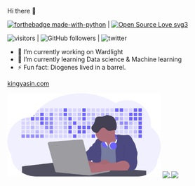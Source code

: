 Hi there 👋

[![forthebadge made-with-python](http://ForTheBadge.com/images/badges/made-with-python.svg)](https://www.python.org/) | [![Open Source Love svg3](https://badges.frapsoft.com/os/v3/open-source.svg?v=103)](https://github.com/ellerbrock/open-source-badges/)



![visitors](https://visitor-badge.glitch.me/badge?page_id=page.id) | ![GitHub followers](https://img.shields.io/github/followers/king1rule?label=follow&logoColor=blue&style=social) | ![twitter](https://img.shields.io/twitter/url?style=social&url=https://twitter.com/1K1NG_1)


- 🔭 I’m currently working on Wardlight
- 🌱 I’m currently learning Data science & Machine learning
- ⚡ Fun fact: Diogenes lived in a barrel. 

[kingyasin.com](http://kingyasin.com) 

<img src="https://github.com/king1rule/king1rule/blob/main/undraw_developer_activity_bv83.svg" width="350">



<a href="https://github.com/king1rule/github-readme-stats">
  <img align="center" src="https://github-readme-stats.vercel.app/api?username=king1rule&show_icons=true=true&hide_border=true&&count_private=true&include_all_commits=true&hide=contribs,prs&theme=default" />
</a>
<a href="https://github.com/king1rule/convoychat">
  <img align="center" src="https://github-readme-stats.vercel.app/api/top-langs?username=king1rule&layout=compact&langs_count=8&hide=ruby" />
</a>

